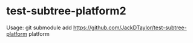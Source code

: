 # test-subtree-platform2
Usage:
git submodule add https://github.com/JackDTaylor/test-subtree-platform platform
